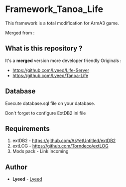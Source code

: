 # Framework_Tanoa_Life
This framework is a total modification for ArmA3 game.

Merged from :
## What is this repository ?
It's a **merged** version more developer friendly
Originals :
- https://github.com/Lyeed/Life-Server
- https://github.com/Lyeed/Tanoa-Life

## Database
Execute database.sql file on your database.

Don't forget to configure ExtDB2 ini file

## Requirements
1. extDB2 - https://github.com/AsYetUntitled/extDB2
2. extLOG - https://github.com/Torndeco/extLOG
3. Mods pack - Link incoming

## Author
* **Lyeed** - [Lyeed](https://github.com/Lyeed)
